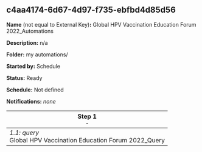 ## c4aa4174-6d67-4d97-f735-ebfbd4d85d56

**Name** (not equal to External Key)**:** Global HPV Vaccination Education Forum 2022_Automations

**Description:** n/a

**Folder:** my automations/

**Started by:** Schedule

**Status:** Ready

**Schedule:** Not defined

**Notifications:** _none_


| Step 1<br>_<small>-</small>_ |
| --- |
| _1.1: query_<br>Global HPV Vaccination Education Forum 2022_Query |
